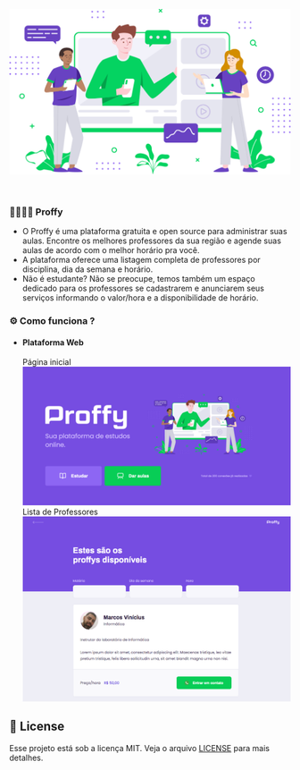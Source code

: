![image](.readme/landing.svg)

<br/>

### :man_teacher::woman_teacher: Proffy

- O Proffy é uma plataforma gratuita e open source para administrar suas aulas. Encontre os melhores professores da sua região e agende suas aulas de acordo com o melhor horário pra você.
- A plataforma oferece uma listagem completa de professores por disciplina, dia da semana e horário.
- Não é estudante? Não se preocupe, temos também um espaço dedicado para os professores se cadastrarem e anunciarem seus serviços informando o valor/hora e a disponibilidade de horário.

### :gear: Como funciona ?

- #### Plataforma Web 
  Página inicial
  ![image](.readme/web1.png)
  Lista de Professores
  ![image](.readme/web2.png)

## :memo: License

Esse projeto está sob a licença MIT. Veja o arquivo [LICENSE](LICENSE) para mais detalhes.